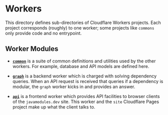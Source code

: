 # Workers

This directory defines sub-directories of Cloudflare Workers projects. Each project corresponds (roughly) to one worker; some projects like `commons` only provide code and no entrypoint.

## Worker Modules

- **[`common`](./common)** is a suite of common definitions and utilities used by the other workers. For example, database and API models are defined here.

- **[`graph`](./graph)** is a backend worker which is charged with solving dependency queries. When an API request is received that queries if a dependency is modular, the `graph` worker kicks in and provides an answer.

- **[`api`](./api)** is a frontend worker which provides API facilities to browser clients of the `javamodules.dev` site. This worker and the `site` Cloudflare Pages project make up what the client talks to.
